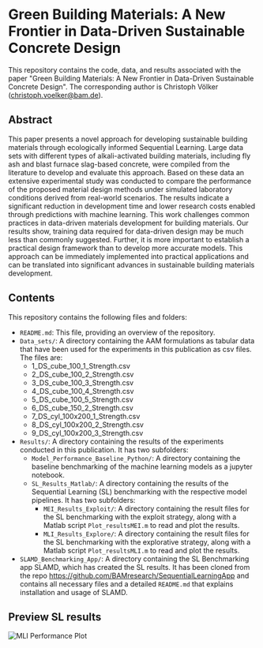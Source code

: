 # Green Building Materials: A New Frontier in Data-Driven Sustainable Concrete Design

This repository contains the code, data, and results associated with the paper "Green Building Materials: A New Frontier in Data-Driven Sustainable Concrete Design". The corresponding author is Christoph Völker (christoph.voelker@bam.de).

## Abstract

This paper presents a novel approach for developing sustainable building materials through ecologically informed Sequential Learning. Large data sets with different types of alkali-activated building materials, including fly ash and blast furnace slag-based concrete, were compiled from the literature to develop and evaluate this approach. Based on these data an extensive experimental study was conducted to compare the performance of the proposed material design methods under simulated laboratory conditions derived from real-world scenarios. The results indicate a significant reduction in development time and lower research costs enabled through predictions with machine learning. This work challenges common practices in data-driven materials development for building materials. Our results show, training data required for data-driven design may be much less than commonly suggested. Further, it is more important to establish a practical design framework than to develop more accurate models. This approach can be immediately implemented into practical applications and can be translated into significant advances in sustainable building materials development.

## Contents

This repository contains the following files and folders:

- `README.md`: This file, providing an overview of the repository.
- `Data_sets/`: A directory containing the AAM formulations as tabular data that have been used for the experiments in this publication as csv files. The files are:
    - 1_DS_cube_100_1_Strength.csv
    - 2_DS_cube_100_2_Strength.csv
    - 3_DS_cube_100_3_Strength.csv
    - 4_DS_cube_100_4_Strength.csv
    - 5_DS_cube_100_5_Strength.csv
    - 6_DS_cube_150_2_Strength.csv
    - 7_DS_cyl_100x200_1_Strength.csv
    - 8_DS_cyl_100x200_2_Strength.csv
    - 9_DS_cyl_100x200_3_Strength.csv
- `Results/`: A directory containing the results of the experiments conducted in this publication. It has two subfolders:
    - `Model_Performance_Baseline_Python/`: A directory containing the baseline benchmarking of the machine learning models as a jupyter notebook.
    - `SL_Results_Matlab/`: A directory containing the results of the Sequential Learning (SL) benchmarking with the respective model pipelines. It has two subfolders:
        - `MEI_Results_Exploit/`: A directory containing the result files for the SL benchmarking with the exploit strategy, along with a Matlab script `Plot_resultsMEI.m` to read and plot the results.
        - `MLI_Results_Explore/`: A directory containing the result files for the SL benchmarking with the explorative strategy, along with a Matlab script `Plot_resultsMLI.m` to read and plot the results.
- `SLAMD_Benchmarking_App/`: A directory containing the SL Benchmarking app SLAMD, which has created the SL results. It has been cloned from the repo https://github.com/BAMresearch/SequentialLearningApp and contains all necessary files and a detailed `README.md` that explains installation and usage of SLAMD.

## Preview SL results

![MLI Performance Plot]([./Data_and_Code/Results/SL_Results_Matlab/MLI_Results_Explore/MLI_perf.png](https://github.com/BAMcvoelker/Green-building-materials-a-new-frontier-in-data-driven-sustainable-concrete-design/blob/main/Data_and_Code/Results/SL_Results_Matlab/MLI_Results_Expore/MLI_perf.png))


